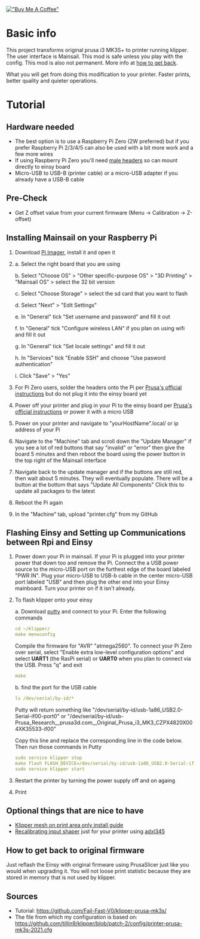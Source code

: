 [!["Buy Me A Coffee"](https://www.buymeacoffee.com/assets/img/custom_images/orange_img.png)](https://www.buymeacoffee.com/cqeta1564)
# Basic info
This project transforms original prusa i3 MK3S+ to printer running klipper. The user interface is Mainsail. This mod is safe unless you play with the config. This mod is also not permanent. More info at [how to get back](https://github.com/cqeta1564/klipperrized-prusa/edit/new-readme/README.md#how-to-get-back-to-original-firmware).

What you will get from doing this modification to your printer. Faster prints, better quality and quieter operations.

# Tutorial

## Hardware needed
- The best option is to use a Raspberry Pi Zero (2W preferred) but if you prefer Raspberry Pi 2/3/4/5 can also be used with a bit more work and a few more wires
- If using Raspberry Pi Zero you'll need [male headers](https://amzn.to/3XND883) so can mount directly to einsy board
- Micro-USB to USB-B (printer cable) or a micro-USB adapter if you already have a USB-B cable

## Pre-Check
- Get Z offset value from your current firmware (Menu -> Calibration -> Z-offset)

## Installing Mainsail on your Raspberry Pi
1. Download [Pi Imager](https://downloads.raspberrypi.org/imager/imager_latest.exe), install it and open it
2. 
   a. Select the right board that you are using
   
   b. Select "Choose OS" > "Other specific-purpose OS" > "3D Printing" > "Mainsail OS" > select the 32 bit version
   
   c. Select "Choose Storage" > select the sd card that you want to flash
   
   d. Select "Next" > "Edit Settings"

   e. In "General" tick "Set username and password" and fill it out

   f. In "General" tick "Configure wireless LAN" if you plan on using wifi and fill it out

   g. In "General" tick "Set locale settings" and fill it out

   h. In "Services" tick "Enable SSH" and choose "Use pasword authentication"

   i. Click "Save" > "Yes"

4. For Pi Zero users, solder the headers onto the Pi per [Prusa's official instructions](https://help.prusa3d.com/en/article/raspberry-pi-zero-w-preparation-and-installation_2180) but do not plug it into the einsy board yet

5. Power off your printer and plug in your Pi to the einsy board per [Prusa's official instructions](https://help.prusa3d.com/en/article/raspberry-pi-zero-w-preparation-and-installation_2180) or power it with a micro USB

7. Power on your printer and navigate to "yourHostName".local/ or ip address of your Pi

8. Navigate to the "Machine" tab and scroll down the "Update Manager" if you see a lot of red buttons that say "invalid" or "error" then give the board 5 minutes and then reboot the board using the power button in the top right of the Mainsail interface

9. Navigate back to the update manager and if the buttons are still red, then wait about 5 minutes. They will eventually populate. There will be a button at the bottom that says "Update All Components" Click this to update all packages to the latest

10. Reboot the Pi again

11. In the "Machine" tab, upload "printer.cfg" from my GitHub

## Flashing Einsy and Setting up Communications between Rpi and Einsy
1. Power down your Pi in mainsail. If your Pi is plugged into your printer power that down too and remove the Pi. Connect the a USB power source to the micro-USB port on the furthest edge of the board labeled "PWR IN". Plug your micro-USB to USB-b cable in the center micro-USB port labeled "USB" and then plug the other end into your Einsy mainboard. Turn your printer on if it isn't already. 

2. To flash klipper onto your einsy

   a. Download [putty](https://www.chiark.greenend.org.uk/~sgtatham/putty/latest.html) and connect to your Pi. Enter the following commands  

   ```yml
   cd ~/klipper/
   make menuconfig   
   ```
   
   Compile the firmware for "AVR" "atmega2560". To connect your Pi Zero over serial, select "Enable extra low-level configuration options" and select **UART1** (the RasPi serial) or **UART0** when you plan to connect via the USB.
   Press "q" and exit

   ```yml
   make
   ```

   b. find the port for the USB cable

   ```yml
   ls /dev/serial/by-id/*
   ```

   Putty will return something like "/dev/serial/by-id/usb-1a86_USB2.0-Serial-if00-port0" or "/dev/serial/by-id/usb-Prusa_Research__prusa3d.com__Original_Prusa_i3_MK3_CZPX4820X004XK35533-if00"
	
   Copy this line and replace the corresponding line in the code below. Then run those commands in Putty
	
   ```yml
   sudo service klipper stop
   make flash FLASH_DEVICE=/dev/serial/by-id/usb-1a86_USB2.0-Serial-if00-port0
   sudo service klipper start
   ```

3. Restart the printer by turning the power supply off and on againg
   
4. Print

## Optional things that are nice to have
- [Klipper mesh on print area only install guide](https://gist.github.com/ChipCE/95fdbd3c2f3a064397f9610f915f7d02)
- [Recalibrating input shaper](https://www.klipper3d.org/Resonance_Compensation.html) just for your printer using [adxl345](https://amzn.to/3XMmTZa) 


## How to get back to original firmware
Just reflash the Einsy with original firmware using PrusaSlicer just like you would when upgrading it. You will not loose print statistic because they are stored in memory that is not used by klipper.

## Sources
- Tutorial: https://github.com/Fail-Fast-V0/klipper-prusa-mk3s/
- The file from which my configuration is based on: https://github.com/tillin9/klipper/blob/patch-2/config/printer-prusa-mk3s-2021.cfg
